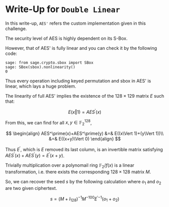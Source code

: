 # Write-Up for `Double Linear`

In this write-up, `AES'` refers the custom implementation given in this challenge.

The security level of AES is highly dependent on its S-Box.

However, that of AES' is fully linear and you can check it by the following code:

```
sage: from sage.crypto.sbox import SBox
sage: SBox(sbox).nonlinearity()
0
```

Thus every operation including keyed permutation and sbox in AES' is linear, which lays a huge problem.

The linearity of full AES' implies the existence of the $128\times129$ matrix $E$ such that:

$$
E(x\Vert 1) = AES^\prime(x)
$$

From this, we can find for all $x,y\in{\mathbb{F}_2}^{128}$,

$$
\begin{align}
AES^\prime(x)+AES^\prime(y) &=& E((x\Vert 1)+(y\Vert 1))\\
&=& E((x+y)\Vert 0)
\end{align}
$$

Thus $E^\prime$, which is $E$ removed its last column, is an invertible matrix satisfying $AES^\prime(x)+AES^\prime(y)=E^\prime(x+y)$.

Trivially multiplication over a polynomail ring ${\mathbb{F}_2}/f(x)$ is a linear transformation, i.e. there exists the corresponding $128\times 128$ matrix $M$.

So, we can recover the seed $s$ by the following calculation where $o_1$ and $o_2$ are two given ciphertext.

$$
s = (M+I_{128})^{-1}M^{-100}{E^\prime}^{-1}(o_1+o_2)
$$